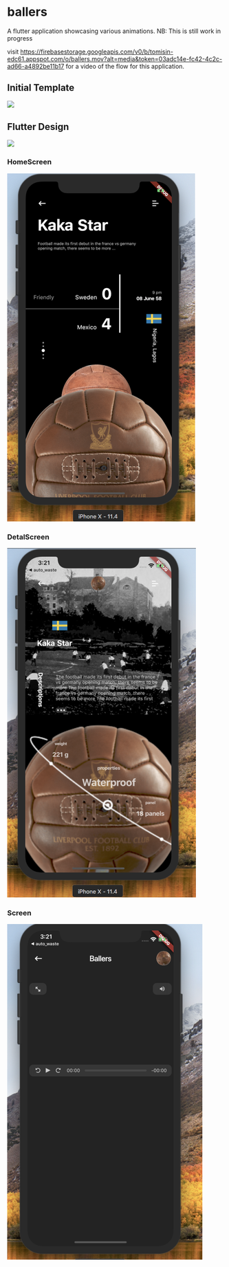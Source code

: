 # ballers

A flutter application showcasing various animations.
NB: This is still work in progress

visit https://firebasestorage.googleapis.com/v0/b/tomisin-edc61.appspot.com/o/ballers.mov?alt=media&token=03adc14e-fc42-4c2c-ad66-a4892be11b17 for a video 
of the flow for this application.


## Initial Template
![](images/screenTemplate/mundial_balls.gif)


## Flutter Design
![](images/screenTemplate/ballers.gif)

### HomeScreen
![](images/screenTemplate/view1.png)

### DetalScreen
![](images/screenTemplate/view2.png)

 ### Screen
![](images/screenTemplate/view3.png)



